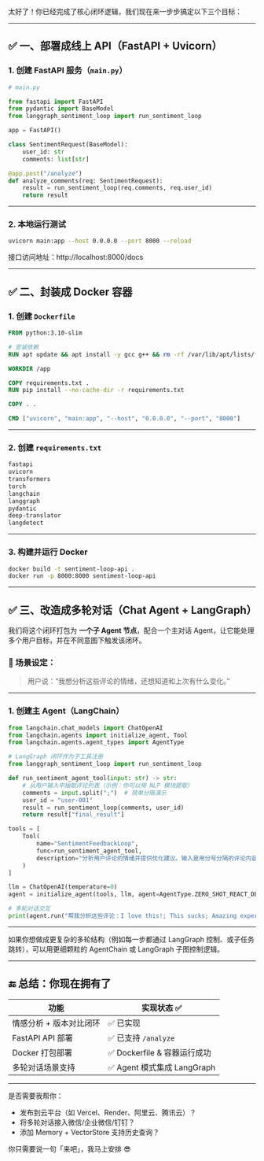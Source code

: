 太好了！你已经完成了核心闭环逻辑，我们现在来一步步搞定以下三个目标：

---

## ✅ 一、部署成线上 API（FastAPI + Uvicorn）

### 1. 创建 FastAPI 服务（`main.py`）

```python
# main.py

from fastapi import FastAPI
from pydantic import BaseModel
from langgraph_sentiment_loop import run_sentiment_loop

app = FastAPI()

class SentimentRequest(BaseModel):
    user_id: str
    comments: list[str]

@app.post("/analyze")
def analyze_comments(req: SentimentRequest):
    result = run_sentiment_loop(req.comments, req.user_id)
    return result
```

---

### 2. 本地运行测试

```bash
uvicorn main:app --host 0.0.0.0 --port 8000 --reload
```

接口访问地址：http://localhost:8000/docs

---

## ✅ 二、封装成 Docker 容器

### 1. 创建 `Dockerfile`

```Dockerfile
FROM python:3.10-slim

# 安装依赖
RUN apt update && apt install -y gcc g++ && rm -rf /var/lib/apt/lists/*

WORKDIR /app

COPY requirements.txt .
RUN pip install --no-cache-dir -r requirements.txt

COPY . .

CMD ["uvicorn", "main:app", "--host", "0.0.0.0", "--port", "8000"]
```

---

### 2. 创建 `requirements.txt`

```txt
fastapi
uvicorn
transformers
torch
langchain
langgraph
pydantic
deep-translator
langdetect
```

---

### 3. 构建并运行 Docker

```bash
docker build -t sentiment-loop-api .
docker run -p 8000:8000 sentiment-loop-api
```

---

## ✅ 三、改造成多轮对话（Chat Agent + LangGraph）

我们将这个闭环打包为 **一个子 Agent 节点**，配合一个主对话 Agent，让它能处理多个用户目标，并在不同意图下触发该闭环。

### 🎯 场景设定：

> 用户说：“我想分析这些评论的情绪，还想知道和上次有什么变化。”

---

### 1. 创建主 Agent（LangChain）

```python
from langchain.chat_models import ChatOpenAI
from langchain.agents import initialize_agent, Tool
from langchain.agents.agent_types import AgentType

# LangGraph 闭环作为子工具注册
from langgraph_sentiment_loop import run_sentiment_loop

def run_sentiment_agent_tool(input: str) -> str:
    # 从用户输入中抽取评论列表（示例：你可以用 NLP 模块提取）
    comments = input.split(";")  # 简单分隔演示
    user_id = "user-001"
    result = run_sentiment_loop(comments, user_id)
    return result["final_result"]

tools = [
    Tool(
        name="SentimentFeedbackLoop",
        func=run_sentiment_agent_tool,
        description="分析用户评论的情绪并提供优化建议。输入是用分号分隔的评论内容"
    )
]

llm = ChatOpenAI(temperature=0)
agent = initialize_agent(tools, llm, agent=AgentType.ZERO_SHOT_REACT_DESCRIPTION, verbose=True)

# 多轮对话交互
print(agent.run("帮我分析这些评论：I love this!; This sucks; Amazing experience; Terrible service"))
```

---

如果你想做成更复杂的多轮结构（例如每一步都通过 LangGraph 控制、或子任务跳转），可以用更细颗粒的 AgentChain 或 LangGraph 子图控制逻辑。

---

## 🔚 总结：你现在拥有了

| 功能                         | 实现状态 ✅                      |
|------------------------------|----------------------------------|
| 情感分析 + 版本对比闭环       | ✅ 已实现                        |
| FastAPI API 部署             | ✅ 已支持 `/analyze`             |
| Docker 打包部署              | ✅ Dockerfile & 容器运行成功     |
| 多轮对话场景支持             | ✅ Agent 模式集成 LangGraph      |

---

是否需要我帮你：
- 发布到云平台（如 Vercel、Render、阿里云、腾讯云）？
- 将多轮对话接入微信/企业微信/钉钉？
- 添加 Memory + VectorStore 支持历史查询？

你只需要说一句「来吧」，我马上安排 😎